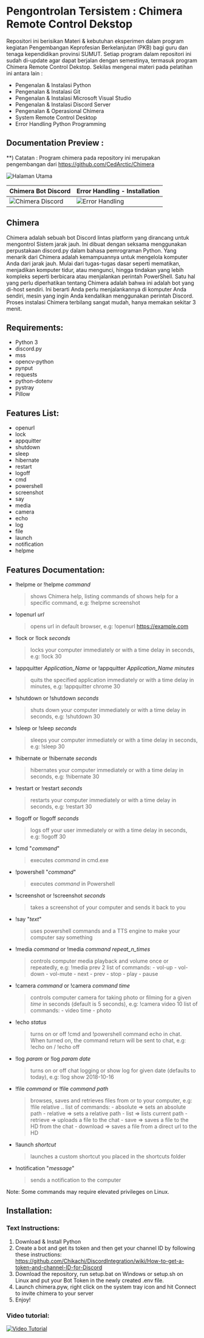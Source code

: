 # Pengontrolan Tersistem : Chimera Remote Control Dekstop

Repositori ini berisikan Materi & kebutuhan eksperimen dalam program kegiatan Pengembangan Keprofesian Berkelanjutan (PKB) bagi guru dan tenaga kependidikan provinsi SUMUT.
Setiap program dalam repositori ini sudah di-update agar dapat berjalan dengan semestinya, termasuk program Chimera Remote Control Dekstop.
Sekilas mengenai materi pada pelatihan ini antara lain :
- Pengenalan & Instalasi Python
- Pengenalan & Instalasi Git
- Pengenalan & Instalasi Microsoft Visual Studio
- Pengenalan & Instalasi Discord Server
- Pengenalan & Operasional Chimera
- System Remote Control Desktop 
- Error Handling Python Programming

## Documentation Preview :
**) Catatan : Program chimera pada repository ini merupakan pengembangan dari https://github.com/CedArctic/Chimera

![Halaman Utama](slide_ppt.png)

| Chimera Bot Discord | Error Handling - Installation |
|----------|----------|
| ![Chimera Discord](chimera_discord.jpg) | ![Error Handling](errorhandling.jpg) |


## Chimera
Chimera adalah sebuah bot Discord lintas platform yang dirancang untuk mengontrol Sistem jarak jauh. Ini dibuat dengan seksama menggunakan perpustakaan discord.py dalam bahasa pemrograman Python. Yang menarik dari Chimera adalah kemampuannya untuk mengelola komputer Anda dari jarak jauh. Mulai dari tugas-tugas dasar seperti mematikan, menjadikan komputer tidur, atau mengunci, hingga tindakan yang lebih kompleks seperti berbicara atau menjalankan perintah PowerShell. Satu hal yang perlu diperhatikan tentang Chimera adalah bahwa ini adalah bot yang di-host sendiri. Ini berarti Anda perlu menjalankannya di komputer Anda sendiri, mesin yang ingin Anda kendalikan menggunakan perintah Discord. Proses instalasi Chimera terbilang sangat mudah, hanya memakan sekitar 3 menit.

## Requirements:
* Python 3
* discord.py
* mss
* opencv-python
* pynput
* requests
* python-dotenv
* pystray
* Pillow

## Features List:
* openurl
* lock
* appquitter
* shutdown
* sleep
* hibernate
* restart
* logoff
* cmd
* powershell
* screenshot
* say
* media
* camera
* echo
* log
* file
* launch
* notification
* helpme

## Features Documentation:

* !helpme or !helpme *command*
	> shows Chimera help, listing commands of shows help for a specific command, e.g: !helpme screenshot
* !openurl *url*
	> opens url in default browser, e.g: !openurl https://example.com
* !lock or !lock *seconds*
	> locks your computer immediately or with a time delay in seconds, e.g: !lock 30
* !appquitter *Application_Name* or !appquitter *Application_Name* *minutes*
	> quits the specified application immediately or with a time delay in minutes, e.g: !appquitter chrome 30
* !shutdown or !shutdown *seconds*
	> shuts down your computer immediately or with a time delay in seconds, e.g: !shutdown 30
* !sleep or !sleep *seconds*
	> sleeps your computer immediately or with a time delay in seconds, e.g: !sleep 30
* !hibernate or !hibernate *seconds*
	> hibernates your computer immediately or with a time delay in seconds, e.g: !hibernate 30
* !restart or !restart *seconds*
	> restarts your computer immediately or with a time delay in seconds, e.g: !restart 30
* !logoff or !logoff *seconds*
	> logs off your user immediately or with a time delay in seconds, e.g: !logoff 30

* !cmd "*command*"
	> executes *command* in cmd.exe
* !powershell "*command*"
	> executes *command* in Powershell

* !screenshot or !screenshot *seconds*
	> takes a screenshot of your computer and sends it back to you 
* !say "*text*"
	> uses powershell commands and a TTS engine to make your computer say something

* !media *command* or !media *command* *repeat_n_times*
	> controls computer media playback and volume once or repeatedly, e.g: !media prev 2
		list of commands:
		- vol-up
		- vol-down
		- vol-mute
		- next
		- prev
		- stop
		- play
		- pause
		
* !camera *command* or !camera *command* *time*
	> controls computer camera for taking photo or filming for a given *time* in seconds (default is 5 seconds), e.g: !camera video 10
		list of commands:
		- video time
		- photo
		
* !echo *status*
	> turns on or off !cmd and !powershell command echo in chat. When turned on, the command return will be sent to chat, e.g: !echo on / !echo off
	
* !log *param* or !log *param* *date*
	> turns on or off chat logging or show log for given date (defaults to today), e.g: !log show 2018-10-16

* !file *command* or !file *command* *path*
	> browses, saves and retrieves files from or to your computer, e.g: !file relative ..
		list of commands:
		- absolute => sets an absolute path
		- relative => sets a relative path
		- list => lists current path
		- retrieve => uploads a file to the chat
		- save => saves a file to the HD from the chat
		- download => saves a file from a direct url to the HD

* !launch *shortcut*
    > launches a custom shortcut you placed in the shortcuts folder
    
* !notification "*message*"
    > sends a notification to the computer

Note: Some commands may require elevated privileges on Linux.

## Installation:

### Text Instructions:
1. Download & Install Python
2. Create a bot and get its token and then get your channel ID by following these instructions: https://github.com/Chikachi/DiscordIntegration/wiki/How-to-get-a-token-and-channel-ID-for-Discord
3. Download the repository, run setup.bat on Windows or setup.sh on Linux and put your Bot Token in the newly created .env file. 
4. Launch chimera.pyw, right click on the system tray icon and hit Connect to invite chimera to your server
5. Enjoy!

### Video tutorial:

[![Video Tutorial](https://j.gifs.com/l5m85j.gif)](https://www.youtube.com/watch?v=JXqS3WaTOB4)